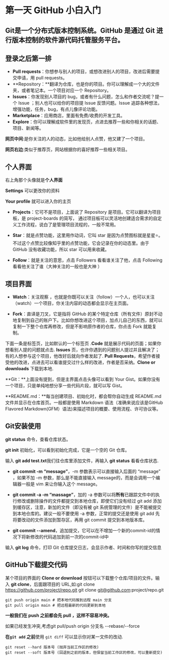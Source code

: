 # 第一天 GitHub 小白入门

## Git是一个分布式版本控制系统。GitHub 是通过 Git 进行版本控制的软件源代码托管服务平台。

## 登录之后第一排

- **Pull requests**：你想参与别人的项目，或想改进别人的项目，改进后需要提交申请，用 pull requests。
- **Repository：**翻译为仓库，也是你的项目。你可以理解成一个大的文件夹，或者笔记本。一个项目对应一个 Repository。
- **Issues**：你发现别人项目的 bug，或者有什么问题，怎么和作者交流呢？提一个 Issue ；别人也可以给你的项目提 Issue 反馈问题。Issue 追踪各种想法，增强功能，任务，bug，有点儿像评论功能。
- **Marketplace**：应用商店，里面有免费/收费的开发工具。
- **Explore**：你可以理解成软件里的发现页，点进去推荐一些和你相关的话题、项目、新闻等。

**网页中间**:是你关注的人的动态，比如他给别人点赞，他又建了一个项目。

**网页右边**:类似于推荐页，网站根据你的喜好推荐一些相关项目。

## 个人界面

右上角那个头像就是**个人界面** 

**Settings** 可以更改你的资料

**Your profile** 就可以进入你的主页

- **Projects**：它可不是项目，上面说了 Repository 是项目。它可以翻译为项目板，是 project-boards 的简写， 通过项目板可以灵活地创建适合需求的自定义工作流程，说白了是管理项目流程的，一般不常用。

- **Star**：就是点赞功能，这里用作动词，它叫 star 是因为点赞图标就是星星⭐。不过这个点赞比较像知乎里的点赞功能，它会记录在你的动态里。由于 GitHub 没有收藏功能，所以 star 可以用来收藏。

- **Follow**：就是关注的意思，点击 Followers 看看谁关注了他，点击 Following 看看他关注了谁（大神关注的一般也是大神 ）

## 项目界面

- **Watch**：关注观察 ，也就是你既可以关注（follow）一个人，也可以关注（watch）一个项目，你关注内容的动态都会显示在主页面。

- **Fork**：直译是刀叉，它是指将 GitHub 的某个特定仓库（所有文件）原封不动地复制到自己的账户下。比如你想改进这个项目，加点儿自己的东西，就可以复制一下整个仓库再修改，但是不影响原作者的仓库，你点击 Fork 就能复制。

下面一条是标签页，比如默认的一个标签页 .**Code** 就是展示代码的页面；如果你想看别人提的问题就点击. **Issues** 页，也许你遇到的问题别人提过并且解决了；有的人想参与这个项目，他改好后就向作者发起了. **Pull Requests**，希望作者接受他的改进，点进去可以看谁提交过什么样的改进，作者是否采纳。**Clone or downloads** 下载到本地.

**Git：**上面没有提到，但是主界面点击头像可以看到 Your Gist。如果你没有一个项目，只是单纯地想分享一些代码片段，就可以写 Gist。

**README.md：**每当创建项目、初始化时，都会帮你自动生成 README.md 文件并显示在仓库首页。一般都是使用 Markdown 语法（准确来说应该是GitHub Flavored Markdown(GFM）语法)来描述项目的概要、使用流程、许可协议等。

## Git安装使用

**git status** 命令，查看仓库状态。

**git init** 初始化，可以看到初始化完成，它是一个空的 Git 仓库。

输入 **git add test.txt**我们往仓库里添加文件，再输入 **git status** 看看仓库状态.

- **git commit -m “message”**，-m 参数表示可以直接输入后面的 “message” ，如果不加 -m 参数，那么是不能直接输入 message的，而是会调用一个编辑器一般是 vim 来让你输入这个 message。

- **git commit -a -m “massage”**，加的 -a 参数可以将**所有**已跟踪文件中的执行修改或删除操作的文件都提交到本地仓库，即使它们没有经过 git add 添加到缓存区，注意，新加的文件（即没有被 git 系统管理的文件）是不能被提交到本地仓库的。建议一般不要使用 -a 参数，正常的提交还是使用 git add 先将要改动的文件添加到暂存区，再用 git commit 提交到本地版本库。

- **git commit --amend**，追加提交，它可以在不增加一个新的commit-id的情况下将新修改的代码追加到前一次的commit-id中

输入 **git log** 命令，打印 Git 仓库提交日志，会显示作者、时间和你写的提交信息

## GitHub下载提交代码

某个项目的界面的 **Clone or download** 按钮可以下载整个仓库/项目的文件。输入 **git clone**，后面跟项目的 URL,如:git clone https://github.com/project/repo.git   git clone git@github.com:project/repo.git

```text
git push origin main # 把本地代码推到远程 main 分支
git pull origin main # 把远程最新的代码更新到本地
```

**一般我们在 push 之前都会先 pull ，这样不容易冲突。**

如果已经发生冲突,考虑git pull/push origin 分支名 --rebase/--force

**在`git add` 之前**使用 `git diff` 可以显示你对某一文件的改动.

```text
git reset --hard 版本号 (抛弃当前工作区的修改)
git reset --soft 版本号 (回退到之前的版本，但保留当前工作区的修改，可以重新提交)
```

 
